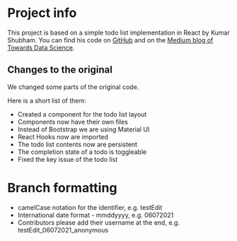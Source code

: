 # Project info
This project is based on a simple todo list implementation in React by Kumar Shubham. You can find his code on 
[GitHub](https://github.com/shubham1710/React-Todo) and on the
[Medium blog of Towards Data Science](https://towardsdatascience.com/build-a-simple-todo-app-using-react-a492adc9c8a4).

## Changes to the original
We changed some parts of the original code.

Here is a short list of them:
* Created a component for the todo list layout
* Components now have their own files
* Instead of Bootstrap we are using Material UI
* React Hooks now are imported
* The todo list contents now are persistent
* The completion state of a todo is toggleable
* Fixed the key issue of the todo list

# Branch formatting
* camelCase notation for the identifier, e.g. testEdit
* International date format - mmddyyyy, e.g. 06072021
* Contributors please add their username at the end, e.g. testEdit_06072021_anonymous